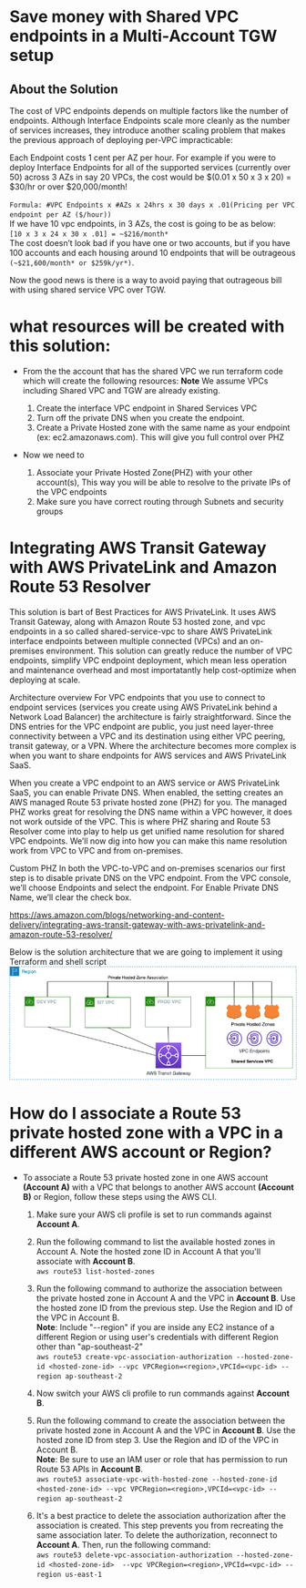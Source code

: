 # Save money with Shared VPC endpoints in a Multi-Account TGW setup
## About the Solution

The cost of VPC endpoints depends on multiple factors like the number of endpoints. Although Interface Endpoints scale more cleanly as the number of services increases, they introduce another scaling problem that makes the previous approach of deploying per-VPC impracticable: 

Each Endpoint costs 1 cent per AZ per hour. For example if you were to deploy Interface Endpoints for all of the supported services (currently over 50) across 3 AZs in say 20 VPCs, the cost would be $(0.01 x 50 x 3 x 20) = $30/hr or over $20,000/month! <br />

`Formula: #VPC Endpoints x #AZs x 24hrs x 30 days x .01(Pricing per VPC endpoint per AZ ($/hour))` <br />
If we have 10 vpc endpoints, in 3 AZs, the cost is going to be as below:<br />
`[10 x 3 x 24 x 30 x .01] = ~$216/month*` <br />
The cost doesn’t look bad if you have one or two accounts, but if you have 100 accounts and each housing around 10 endpoints that will be outrageous `(~$21,600/month* or $259k/yr*)`. <br />

Now the good news is there is a way to avoid paying that outrageous bill with using shared service VPC over TGW. 

# what resources will be created with this solution:
- From the the account that has the shared VPC we run terraform code which will create the following resources:
**Note** We assume VPCs including Shared VPC and TGW are already existing. 
    1. Create the interface VPC endpoint in Shared Services VPC
    2. Turn off the private DNS when you create the endpoint.
    3. Create a Private Hosted zone with the same name as your endpoint (ex: ec2.amazonaws.com). This will give you full control over PHZ

- Now we need to
    1. Associate your Private Hosted Zone(PHZ) with your other account(s), This way you will be able to resolve to the private IPs of the VPC endpoints
    2. Make sure you have correct routing through Subnets and security groups



# Integrating AWS Transit Gateway with AWS PrivateLink and Amazon Route 53 Resolver
 This solution is bart of Best Practices for AWS PrivateLink. It uses AWS Transit Gateway, along with Amazon Route 53 hosted zone, and vpc endpoints in a so called shared-service-vpc to share AWS PrivateLink interface endpoints between multiple connected (VPCs) and an on-premises environment. This solution can greatly reduce the number of VPC endpoints, simplify VPC endpoint deployment, which mean less operation and maintenance overhead and most importatantly help cost-optimize when deploying at scale.

Architecture overview
For VPC endpoints that you use to connect to endpoint services (services you create using AWS PrivateLink behind a Network Load Balancer) the architecture is fairly straightforward. Since the DNS entries for the VPC endpoint are public, you just need layer-three connectivity between a VPC and its destination using either VPC peering, transit gateway, or a VPN. Where the architecture becomes more complex is when you want to share endpoints for AWS services and AWS PrivateLink SaaS.

When you create a VPC endpoint to an AWS service or AWS PrivateLink SaaS, you can enable Private DNS. When enabled, the setting creates an AWS managed Route 53 private hosted zone (PHZ) for you. The managed PHZ works great for resolving the DNS name within a VPC however, it does not work outside of the VPC. This is where PHZ sharing and Route 53 Resolver come into play to help us get unified name resolution for shared VPC endpoints. We’ll now dig into how you can make this name resolution work from VPC to VPC and from on-premises.

Custom PHZ
In both the VPC-to-VPC and on-premises scenarios our first step is to disable private DNS on the VPC endpoint. From the VPC console, we’ll choose Endpoints and select the endpoint. For Enable Private DNS Name, we’ll clear the check box.

https://aws.amazon.com/blogs/networking-and-content-delivery/integrating-aws-transit-gateway-with-aws-privatelink-and-amazon-route-53-resolver/


Below is the solution architecture that we are going to implement it using Terraform and shell script
![output](./images/architecture-1.png)


# How do I associate a Route 53 private hosted zone with a VPC in a different AWS account or Region?

- To associate a Route 53 private hosted zone in one AWS account **(Account A)** with a VPC that belongs to another AWS account **(Account B)** or Region, follow these steps using the AWS CLI. <br />

    1. Make sure your AWS cli profile is set to run commands against **Account A**. <br />

    2. Run the following command to list the available hosted zones in Account A. Note the hosted zone ID in Account A that you'll associate with **Account B**. <br />
    `aws route53 list-hosted-zones` <br />

    3. Run the following command to authorize the association between the private hosted zone in Account A and the VPC in **Account B**. Use the hosted zone ID from the previous step. Use the Region and ID of the VPC in Account B. <br />
    **Note**: Include "--region" if you are inside any EC2 instance of a different Region or using user's credentials with different Region other than "ap-southeast-2" <br />
    `aws route53 create-vpc-association-authorization --hosted-zone-id <hosted-zone-id> --vpc VPCRegion=<region>,VPCId=<vpc-id> --region ap-southeast-2` <br />

    4. Now switch your AWS cli profile  to run commands against **Account B**. <br />

    5.  Run the following command to create the association between the private hosted zone in Account A and the VPC in **Account B**. Use the hosted zone ID from step 3. Use the Region and ID of the VPC in Account B.<br />
    **Note**: Be sure to use an IAM user or role that has permission to run Route 53 APIs in **Account B**.<br />
    `aws route53 associate-vpc-with-hosted-zone --hosted-zone-id <hosted-zone-id> --vpc VPCRegion=<region>,VPCId=<vpc-id> --region ap-southeast-2` <br />

    6. It's a best practice to delete the association authorization after the association is created. This step prevents you from recreating the same association later. To delete the authorization, reconnect to **Account A**. Then, run the following command: <br />
    `aws route53 delete-vpc-association-authorization --hosted-zone-id <hosted-zone-id>  --vpc VPCRegion=<region>,VPCId=<vpc-id> --region us-east-1` <br />

